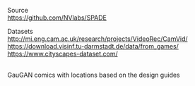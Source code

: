 Source <br/>
https://github.com/NVlabs/SPADE

Datasets <br/>
http://mi.eng.cam.ac.uk/research/projects/VideoRec/CamVid/ <br/>
https://download.visinf.tu-darmstadt.de/data/from_games/ <br/>
https://www.cityscapes-dataset.com/ <br/><br/>

GauGAN comics with locations based on the design guides
